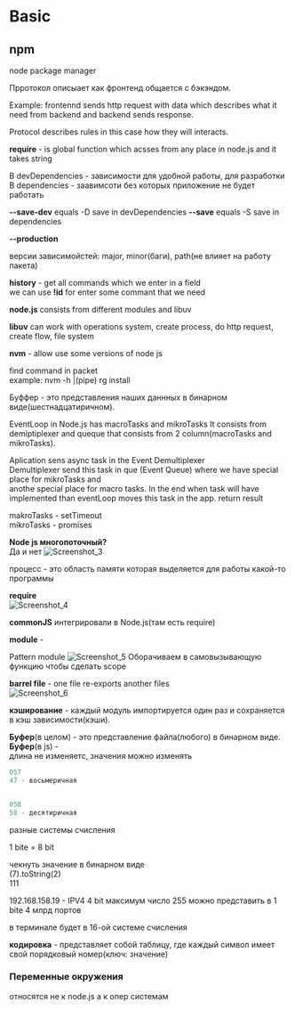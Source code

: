 # Basic

## npm

node package manager

Прротокол описыает как фронтенд общается с бэкэндом.

Example: frontennd sends http request with data which describes what it need from backend and backend sends response.

Protocol describes rules in this case how they will interacts.

**require** - is global function which acsses from any place in node.js and it takes string

В devDependencies - зависимости для  удобной работы, для разработки 
В dependencies - заавимсоти без которых приложение не будет работать

**--save-dev**  equals -D save in devDependencies
**--save** equals -S save in dependencies

**--production**

версии зависимойстей: major, minor(баги), path(не влияет на работу пакета)

**history** - get all commands which we enter in a field  
we can use **!id** for enter some commant that we need

**node.js** consists from different modules and libuv

**libuv** can work with operations system, create process, do http request, create flow, file system

**nvm** - allow use some versions of node js

find command in packet    
example: nvm -h |(pipe) rg install

Буффер - это представления наших даннных в бинарном виде(шестнадцатиричном).

EventLoop in Node.js has macroTasks and mikroTasks
It consists from demiptiplexer and queque that consists from 2 column(macroTasks and mikroTasks).

Aplication sens async task in the Event Demultiplexer  
Demultiplexer send this task in que (Event Queue) where we have special place for mikroTasks and  
anothe special place for macro tasks.
In the end when task will have implemented than eventLoop moves this task in the app. return result

makroTasks - setTimeout  
mikroTasks - promises


**Node js многопоточный?**  
Да и нет
![Screenshot_3](https://user-images.githubusercontent.com/66359081/172872158-06be9bb0-1f8c-43c0-9478-60ac0f737e3e.png)

процесс - это область  памяти которая выделяется для работы какой-то программы

**require**  
![Screenshot_4](https://user-images.githubusercontent.com/66359081/172889772-bad5a88b-c28c-4693-94e0-7d8ff5d364b2.png)

**commonJS** интегрировали в Node.js(там есть require)


**module** - 

Pattern module 
![Screenshot_5](https://user-images.githubusercontent.com/66359081/172891225-2cb0ac02-a884-4d16-be5f-3ef19822ed2d.png)
Оборачиваем в самовызывающую функцию чтобы сделать scope


**barrel file** - one file re-exports another files  
![Screenshot_6](https://user-images.githubusercontent.com/66359081/172895716-f7981e05-6191-47ca-93c2-8627a50a1bb0.png)

**кэширование** - каждый модуль импортируется один раз и сохраняется в кэш зависимости(кэши).

**Буфер**(в целом) - это представление файла(любого) в бинарном виде.  
**Буфер**(в js) -  
длина не изменяетс, значения можно изменять

```js
057
47 - восьмеричная


058
58 - десятиричная
```
разные системы счисления

1 bite = 8 bit

чекнуть значение в бинарном виде  
(7).toString(2)  
111

192.168.158.19  - IPV4
4 bit
максимум  число 255 можно представить в 1 bite
4 млрд портов

в терминале будет в 16-ой системе счисления

**кодировка** - представляет собой таблицу, где каждый символ имеет свой порядковый номер(ключ: значение)


### Переменные окружения  

относятся не к node.js а к опер системам  









